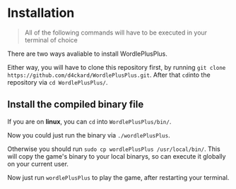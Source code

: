 # Installation

> All of the following commands will have to be executed in your terminal of choice

There are two ways avaliable to install WordlePlusPlus.

Either way, you will have to clone this repository first, by running ```git clone https://github.com/d4ckard/WordlePlusPlus.git```.
After that ```cd```into the repository via ```cd WordlePlusPlus/```.

## Install the compiled binary file
If you are on **linux**, you can ```cd``` into ```WordlePlusPlus/bin/```.

Now you could just run the binary via ```./wordlePlusPlus```.

Otherwise you should run ```sudo cp wordlePlusPlus /usr/local/bin/```. This will copy the game's binary to your local binarys, so can execute it globally on your current user. 

Now just run ```wordlePlusPlus``` to play the game, after restarting your terminal.
